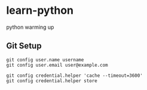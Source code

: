 # learn-python
python warming up


Git Setup
---------
```
git config user.name username
git config user.email user@example.com

git config credential.helper 'cache --timeout=3600'
git config credential.helper store

